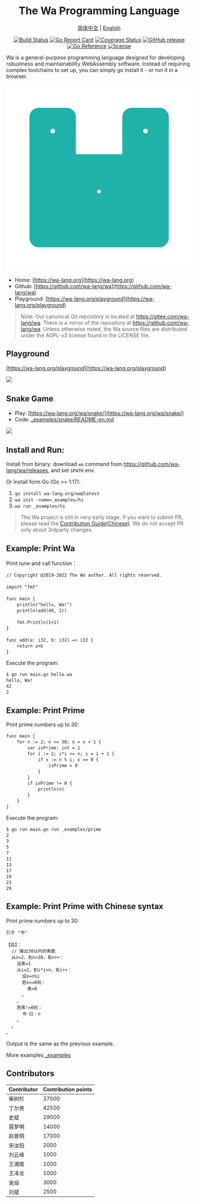 <div align="center">
<h1>The Wa Programming Language</h1>

[简体中文](https://github.com/wa-lang/wa/blob/master/README-zh.md) | [English](https://github.com/wa-lang/wa/blob/master/README.md) 


</div>
<div align="center">

[![Build Status](https://github.com/wa-lang/wa/actions/workflows/wa.yml/badge.svg)](https://github.com/wa-lang/wa/actions/workflows/wa.yml)
[![Go Report Card](https://goreportcard.com/badge/github.com/wa-lang/wa)](https://goreportcard.com/report/github.com/wa-lang/wa)
[![Coverage Status](https://coveralls.io/repos/github/wa-lang/wa/badge.svg)](https://coveralls.io/github/wa-lang/wa)
[![GitHub release](https://img.shields.io/github/v/tag/wa-lang/wa.svg?label=release)](https://github.com/wa-lang/wa/releases)
[![Go Reference](https://pkg.go.dev/badge/wa-lang.org/wa.svg)](https://pkg.go.dev/wa-lang.org/wa)
[![license](https://img.shields.io/github/license/wa-lang/wa.svg)](https://github.com/wa-lang/wa/blob/master/LICENSE)

</div>

Wa is a general-purpose programming language designed for developing robustness and maintainability WebAssembly software.
Instead of requiring complex toolchains to set up, you can simply go install it - or run it in a browser.

![](docs/images/logo/logo-animate1.svg)

- Home: [https://wa-lang.org](https://wa-lang.org)
- Github: [https://github.com/wa-lang/wa](https://github.com/wa-lang/wa)
- Playground: [https://wa-lang.org/playground](https://wa-lang.org/playground)

> Note: Our canonical Git repository is located at https://gitee.com/wa-lang/wa. There is a mirror of the repository at https://github.com/wa-lang/wa. Unless otherwise noted, the Wa source files are distributed under the AGPL-v3 license found in the LICENSE file.

## Playground

[https://wa-lang.org/playground](https://wa-lang.org/playground)

![](https://wa-lang.org/playground-01.png)

## Snake Game

- Play: [https://wa-lang.org/wa/snake/](https://wa-lang.org/wa/snake/)
- Code: [_examples/snake/README-en.md](_examples/snake/README-en.md)

![](https://wa-lang.org/st0018-03.jpg)

## Install and Run:

Install from binary: download `wa` command from https://github.com/wa-lang/wa/releases, and set `$PATH` env.

Or install form Go (Go >= 1.17):

1. `go install wa-lang.org/wa@latest`
2. `wa init -name=_examples/hi`
3. `wa run _examples/hi`

> The Wa project is still in very early stage. If you want to submit PR, please read the [Contribution Guide(Chinese)](https://wa-lang.org/community/contribute.html). We do not accept PR only about 3rdparty changes.

## Example: Print Wa

Print rune and call function：

```wa
// Copyright @2019-2022 The Wa author. All rights reserved.

import "fmt"

func main {
	println("hello, Wa!")
	println(add(40, 2))

	fmt.Println(1+1)
}

func add(a: i32, b: i32) => i32 {
	return a+b
}
```

Execute the program:

```
$ go run main.go hello.wa 
hello, Wa!
42
2
```

## Example: Print Prime

Print prime numbers up to 30:

```
func main {
	for n := 2; n <= 30; n = n + 1 {
		var isPrime: int = 1
		for i := 2; i*i <= n; i = i + 1 {
			if x := n % i; x == 0 {
				isPrime = 0
			}
		}
		if isPrime != 0 {
			println(n)
		}
	}
}
```

Execute the program:

```
$ go run main.go run _examples/prime
2
3
5
7
11
13
17
19
23
29
```

## Example: Print Prime with Chinese syntax

Print prime numbers up to 30:

```wz
引于 "书"

【启】：
  // 输出30以内的素数
  从n=2，到n>30，有n++：
    设素=1
    从i=2，到i*i>n，有i++：
      设x=n%i
      若x==0则：
        素=0
      。
    。
    若素!=0则：
      书·曰：n
    。
  。
。
```

Output is the same as the previous example.

More examples [_examples](_examples)

## Contributors

|Contributor|Contribution points|
| --- | --- |
|柴树杉| 37000|
|丁尔男| 42500|
|史斌  | 29000|
|扈梦明| 14000|
|赵普明| 17000|
|宋汝阳|  2000|
|刘云峰|  1000|
|王湘南|  1000|
|王泽龙|  1000|
|吴烜  |  3000|
|刘斌  |  2500|
